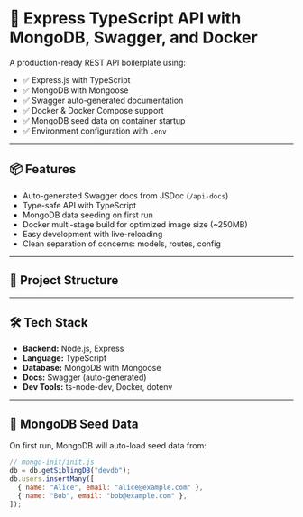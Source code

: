 # 🚀 Express TypeScript API with MongoDB, Swagger, and Docker

A production-ready REST API boilerplate using:

- ✅ Express.js with TypeScript
- ✅ MongoDB with Mongoose
- ✅ Swagger auto-generated documentation
- ✅ Docker & Docker Compose support
- ✅ MongoDB seed data on container startup
- ✅ Environment configuration with `.env`

---

## 📦 Features

- Auto-generated Swagger docs from JSDoc (`/api-docs`)
- Type-safe API with TypeScript
- MongoDB data seeding on first run
- Docker multi-stage build for optimized image size (~250MB)
- Easy development with live-reloading
- Clean separation of concerns: models, routes, config

---

## 📁 Project Structure

---

## 🛠 Tech Stack

- **Backend:** Node.js, Express
- **Language:** TypeScript
- **Database:** MongoDB with Mongoose
- **Docs:** Swagger (auto-generated)
- **Dev Tools:** ts-node-dev, Docker, dotenv

---

## 🧪 MongoDB Seed Data

On first run, MongoDB will auto-load seed data from:

```js
// mongo-init/init.js
db = db.getSiblingDB("devdb");
db.users.insertMany([
  { name: "Alice", email: "alice@example.com" },
  { name: "Bob", email: "bob@example.com" },
]);
```
